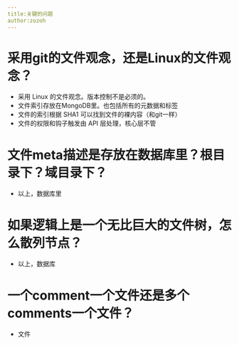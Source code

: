 ```yaml
---
title:关键的问题
author:zozoh
---
```


# 采用git的文件观念，还是Linux的文件观念？

 - 采用 Linux 的文件观念。版本控制不是必须的。
 - 文件索引存放在MongoDB里。也包括所有的元数据和标签
 - 文件的索引根据 SHA1 可以找到文件的裸内容（和git一样）
 - 文件的权限和钩子触发由 API 层处理，核心层不管

# 文件meta描述是存放在数据库里？根目录下？域目录下？

 - 以上，数据库里

# 如果逻辑上是一个无比巨大的文件树，怎么散列节点？

 - 以上，数据库

# 一个comment一个文件还是多个comments一个文件？

 - 文件
